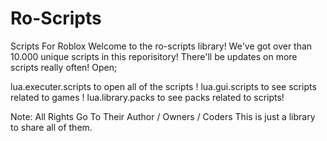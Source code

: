 # Ro-Scripts
 Scripts For Roblox
 Welcome to the ro-scripts library! We've got over than 10.000 unique scripts in this reporisitory! There'll be updates on more scripts really often!
 Open;
 
 lua.executer.scripts to open all of the scripts  !
 lua.gui.scripts to see scripts related to games  !
 lua.library.packs to see packs related to scripts!
 
 Note: All Rights Go To Their Author / Owners / Coders This is just a library to share all of them.